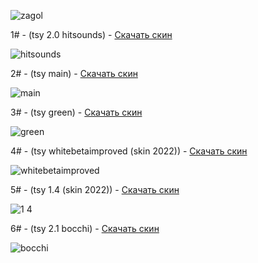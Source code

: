 ![zagol](https://github.com/user-attachments/assets/0a2832f2-a5f1-49db-9f51-2d73480094a0)

1# - (tsy 2.0 hitsounds) - [Скачать скин](https://github.com/HaCkErToP-png/Merami-Skins/releases/download/skin/-.NM.tsyNya.2.0.hitsounds.osk)

![hitsounds](https://github.com/user-attachments/assets/88b98c39-dacc-48f7-81b0-aa62edd6a910) 

2# - (tsy main) - [Скачать скин](https://github.com/HaCkErToP-png/Merami-Skins/releases/download/skin/-.NM.tsyNya.2.0.main.osk)

![main](https://github.com/user-attachments/assets/6870d2a6-3c5a-4b87-9a59-630833ef93d0)

3# - (tsy green) - [Скачать скин](https://github.com/HaCkErToP-png/Merami-Skins/releases/download/skin/-.NM.tsyNya.2.0.green.osk)

![green](https://github.com/user-attachments/assets/1c48aaad-c5f0-42e7-94ae-24c618a6a877)

4# - (tsy whitebetaimproved (skin 2022)) - [Скачать скин](https://github.com/HaCkErToP-png/Merami-Skins/releases/download/skin/whitebetaimproved.osk)

![whitebetaimproved](https://github.com/user-attachments/assets/eda15bcc-80da-4868-972c-43c984d99e55)

5# - (tsy 1.4 (skin 2022)) - [Скачать скин](https://github.com/HaCkErToP-png/Merami-Skins/releases/download/skin/-.NM.tsyNya.1.4.osk)

![1 4](https://github.com/user-attachments/assets/b61087ad-be48-4c89-9eb7-ac255de516aa)

6# - (tsy 2.1 bocchi) - [Скачать скин](https://github.com/HaCkErToP-png/Merami-Skins/raw/refs/heads/main/-%20%20%20%20%20%20%20%20%20%E3%80%8ANM%E3%80%8B%20tsyNya%202.1%20bocchi.osk)

![bocchi](https://github.com/user-attachments/assets/46f39d47-1e8f-4861-a6cd-f755f3d466a0)
